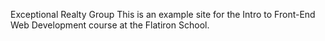 Exceptional Realty Group
This is an example site for the Intro to Front-End Web Development course at the Flatiron School.